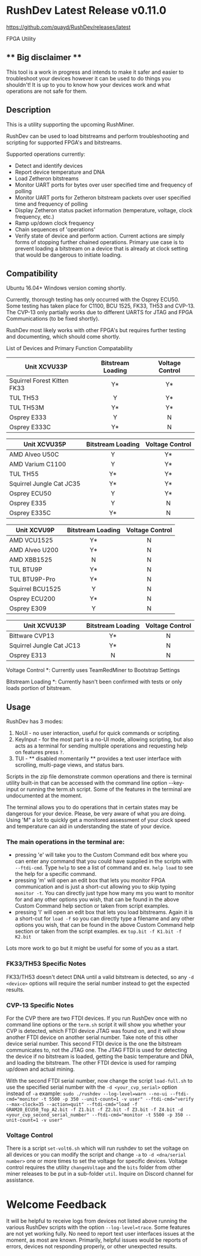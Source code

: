 # RushDev Latest Release v0.11.0

https://github.com/quayd/RushDev/releases/latest

FPGA Utility

## ** Big disclaimer ** 
This tool is a work in progress and intends to make it safer and easier to troubleshoot your devices however it can be used to do things you shouldn't! It is up to you to know how your devices work and what operations are not safe for them.

## Description

This is a utility supporting the upcoming RushMiner.

RushDev can be used to load bitstreams and perform troubleshooting and scripting for supported FPGA's and bitstreams. 

Supported operations currently:
- Detect and identify devices
- Report device temperature and DNA
- Load Zetheron bitstreams
- Monitor UART ports for bytes over user specified time and frequency of polling
- Monitor UART ports for Zetheron bitstream packets over user specified time and frequency of polling
- Display Zetheron status packet information (temperature, voltage, clock frequency, etc.)
- Ramp up/down clock frequency
- Chain sequences of 'operations'
- Verify state of device and perform action. Current actions are simply forms of stopping further chained operations. Primary use case is to prevent loading a bitstream on a device that is already at clock setting that would be dangerous to initiate loading.
 

## Compatibility
Ubuntu 16.04+
Windows version coming shortly.

Currently, thorough testing has only occurred  with the Osprey ECU50. Some testing has taken place for C1100, BCU 1525, FK33, TH53 and CVP-13. The CVP-13 only partially works due to different UARTS for JTAG and FPGA Communications (to be fixed shortly). 

RushDev most likely works with other FPGA's but requires further testing and documenting, which should come shortly.

List of Devices and Primary Function Compatability

| Unit XCVU33P                  | Bitstream Loading | Voltage Control | 
|-------------------------------|:-----------------:|:---------------:|
| Squirrel Forest Kitten FK33   |         Y*        |        Y*       |
| TUL TH53                      |         Y         |        Y*       |
| TUL TH53M                     |         Y*        |        Y*       |
| Osprey E333                   |         Y         |        N        |
| Osprey E333C                  |         Y*        |        N        |

| Unit XCVU35P                  | Bitstream Loading | Voltage Control | 
|-------------------------------|:-----------------:|:---------------:|
| AMD Alveo U50C                |         Y         |        Y*       |
| AMD Varium C1100              |         Y         |        Y*       |
| TUL TH55                      |         Y*        |        Y*       | 
| Squirrel Jungle Cat JC35      |         Y*        |        Y*       | 
| Osprey ECU50                  |         Y         |        Y*       | 
| Osprey E335                   |         Y         |        N        | 
| Osprey E335C                  |         Y*        |        N        | 

| Unit XCVU9P                   | Bitstream Loading | Voltage Control | 
|-------------------------------|:-----------------:|:---------------:|
| AMD VCU1525                   |         Y*        |        N        | 
| AMD Alveo U200                |         Y*        |        N        | 
| AMD XBB1525                   |         N         |        N        | 
| TUL BTU9P                     |         Y*        |        N        | 
| TUL BTU9P-Pro                 |         Y*        |        N        | 
| Squirrel BCU1525              |         Y         |        N        | 
| Osprey ECU200                 |         Y*        |        N        | 
| Osprey E309                   |         Y         |        N        | 

| Unit XCVU13P                  | Bitstream Loading | Voltage Control | 
|-------------------------------|:-----------------:|:---------------:|
| Bittware CVP13                |         Y*        |        N        | 
| Squirrel Jungle Cat JC13      |         Y*        |        N        | 
| Osprey E313                   |         N         |        N        | 

Voltage Control *: Currently uses TeamRedMiner to Bootstrap Settings

Bitstream Loading *: Currently hasn't been confirmed with tests or only loads portion of bitstream.

## Usage

RushDev has 3 modes:

1. NoUI - no user interaction, useful for quick commands or scripting.
2. KeyInput - for the most part is a no-UI mode, allowing scripting, but also acts as a terminal for sending multiple operations and requesting help on features press `?`.
3. TUI - ** disabled momentarily ** provides a text user interface with scrolling, multi-page views, and status bars.
  
Scripts in the zip file demonstrate common operations and there is terminal utility built-in that can be accessed with the command line option --key-input or running the term.sh script. Some of the features in the terminal are undocumented at the moment. 

The terminal allows you to do operations that in certain states may be dangerous for your device. Please, be very aware of what you are doing. Using 'M" a lot to quickly get a monitored assessment of your clock speed and temperature can aid in understanding the state of your device.

### The main operations in the terminal are:
- pressing 'e' will take you to the Custom Command edit box where you can enter any command that you could have supplied in the scripts with `--ftdi-cmd`. Type `help` to see a list of command and ex. `help load` to see the help for a specific command.
- pressing 'm' will open an edit box that lets you monitor FPGA communication and is just a short-cut allowing you to skip typing `monitor -t`. You can directly just type how many ms you want to monitor for and any other options you wish, that can be found in the above Custom Command help section or taken from script examples.
- pressing 'l' will open an edit box that lets you load bitstreams. Again it is a short-cut for `load -f` so you can directly type a filename and any other options you wish, that can be found in the above Custom Command help section or taken from the script examples. ex `top.bit -f K1.bit -f K2.bit`
  
Lots more work to go but it might be useful for some of you as a start. 

### FK33/TH53 Specific Notes
FK33/TH53 doesn't detect DNA until a valid bitstream is detected, so any `-d <device>` options will require the serial number instead to get the expected results.

### CVP-13 Specific Notes
For the CVP there are two FTDI devices. If you run RushDev once with no command line options or the `term.sh` script it will show you whether your CVP is detected, which FTDI device JTAG was found on, and it will show another FTDI device on another serial number. Take note of this other device serial number. This second FTDI device is the one the bitstream communicates to, not the JTAG one. The JTAG FTDI is used for detecting the device if no bitstream is loaded, getting the basic temperature and DNA, and loading the bitstream. The other FTDI device is used for ramping up/down and actual mining. 

With the second FTDI serial number, now change the script `load-full.sh` to use the specified serial number with the `-d <your_cvp_serial>` option instead of `-a`
example: `sudo ./rushdev --log-level=warn --no-ui --ftdi-cmd="monitor -t 5500 -p 350 --unit-count=1 -v user" --ftdi-cmd="verify --max-clock=35 --action=quit" --ftdi-cmd="load -f GRAM20_ECU50_Top_A2.bit -f Z1.bit -f Z2.bit -f Z3.bit -f Z4.bit -d <your_cvp_second_serial_number" --ftdi-cmd="monitor -t 5500 -p 350 --unit-count=1 -v user"`

### Voltage Control
There is a script `set-volt6.sh` which will run rushdev to set the voltage on all devices or you can modify the script and change `-a` to `-d <dna/serial number>` one or more times to set the voltage for specific devices. Voltage control requires the utility `changeVoltage` and the `bits` folder from other miner releases to be put in a sub-folder `util`. Inquire on Discord channel for assistance.

# Welcome Feedback
It will be helpful to receive logs from devices not listed above running the various RushDev scripts with the option `--log-level=trace`.
Some features are not yet working fully. No need to report text user interfaces issues at the moment, as most are known.
Primarily, helpful issues would be reports of errors, devices not responding properly, or other unexpected results. 

